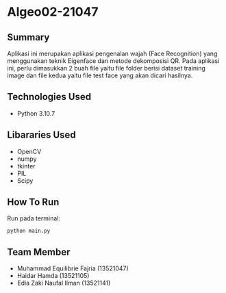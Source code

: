 # Algeo02-21047
## Summary
Aplikasi ini merupakan aplikasi pengenalan wajah (Face Recognition) yang menggunakan teknik Eigenface dan metode dekomposisi QR.
Pada aplikasi ini, perlu dimasukkan 2 buah file yaitu file folder berisi dataset training image dan file kedua yaitu file test face yang akan dicari hasilnya.

## Technologies Used
- Python 3.10.7

## Libararies Used
- OpenCV
- numpy
- tkinter
- PIL
- Scipy

## How To Run
Run pada terminal:
```
python main.py
```
## Team Member
- Muhammad Equilibrie Fajria (13521047) 
- Haidar Hamda (13521105) 
- Edia Zaki Naufal Ilman (13521141) 
